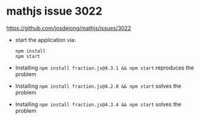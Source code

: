 # mathjs issue 3022

https://github.com/josdejong/mathjs/issues/3022

- start the application via:

    ```
    npm install
    npm start
    ```

- Installing `npm install fraction.js@4.3.1 && npm start` reproduces the problem
- Installing `npm install fraction.js@4.2.0 && npm start` solves the problem
- Installing `npm install fraction.js@4.3.4 && npm start` solves the problem
